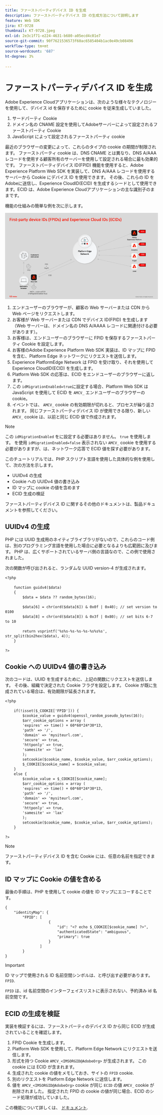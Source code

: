 ```yaml
---
title: ファーストパーティデバイス ID を生成
description: ファーストパーティデバイス ID の生成方法について説明します
feature: Web SDK
jira: KT-9728
thumbnail: KT-9728.jpeg
exl-id: 2e3c1f71-e224-4631-b680-a05ecd4c01e7
source-git-commit: 90f7621536573f60ac6585404b1ac0e49cb08496
workflow-type: tm+mt
source-wordcount: '687'
ht-degree: 3%

---
```


# ファーストパーティデバイス ID を生成

Adobe Experience Cloudアプリケーションは、次のような様々なテクノロジーを使用して、デバイス id を保存するために cookie を従来生成していました。

1. サードパーティ Cookie
1. ドメイン名の CNAME 設定を使用してAdobeサーバーによって設定されるファーストパーティ Cookie
1. JavaScript によって設定されるファーストパーティ cookie

最近のブラウザーの変更によって、これらのタイプの cookie の期間が制限されます。 ファーストパーティ cookie は、DNS CNAME とは異なり、DNS A/AAA レコードを使用する顧客所有のサーバーを使用して設定される場合に最も効果的です。 ファーストパーティデバイス ID(FPID) 機能を使用すると、Adobe Experience Platform Web SDK を実装して、DNS A/AAA レコードを使用するサーバーから Cookie にデバイス ID を使用できます。 その後、これらの ID をAdobeに送信し、Experience CloudID(ECID) を生成するシードとして使用できます。ECID は、Adobe Experience Cloudアプリケーションの主な識別子のままです。

機能の仕組みの簡単な例を次に示します。

![ファーストパーティデバイス ID(FPID) とExperience CloudID(ECID)](../assets/kt-9728.png)

1. エンドユーザーのブラウザーが、顧客の Web サーバーまたは CDN から Web ページをリクエストします。
1. お客様が Web サーバーまたは CDN でデバイス ID(FPID) を生成します（Web サーバーは、ドメイン名の DNS A/AAAA レコードに関連付ける必要があります）。
1. お客様は、エンドユーザーのブラウザーに FPID を保存するファーストパーティ Cookie を設定します。
1. お客様のAdobe Experience Platform Web SDK 実装は、ID マップに FPID を含む、Platform Edge ネットワークにリクエストを送信します。
1. Experience PlatformEdge Network は FPID を受け取り、それを使用してExperience CloudID(ECID) を生成します。
1. Platform Web SDK の応答は、ECID をエンドユーザーのブラウザーに返します。
1. この `idMigrationEnabled=true`に設定する場合、Platform Web SDK は JavaScript を使用して ECID を `AMCV_` エンドユーザーのブラウザーの cookie。
1. イベントでは、 `AMCV_` cookie の有効期限が切れると、プロセスが繰り返されます。 同じファーストパーティデバイス ID が使用できる限り、新しい `AMCV_` cookie は、以前と同じ ECID 値で作成されます。

>[!NOTE]
>
>この `idMigrationEnabled` をに設定する必要はありません。 `true` を使用します。 を使用 `idMigrationEnabled=false` 表示されない `AMCV_` cookie を使用する必要がありますが、は、ネットワーク応答で ECID 値を探す必要があります。


このチュートリアルでは、PHP スクリプト言語を使用した具体的な例を使用して、次の方法を示します。

* UUIDv4 の生成
* Cookie への UUIDv4 値の書き込み
* ID マップに cookie の値を含めます
* ECID 生成の検証

ファーストパーティデバイス ID に関するその他のドキュメントは、製品ドキュメントを参照してください。

## UUIDv4 の生成

PHP には UUID 生成用のネイティブライブラリがないので、これらのコード例は、別のプログラミング言語を使用した場合に必要となるよりも広範囲に及びます。 PHP は、広くサポートされているサーバ側の言語なので、この例で使用されました。


次の関数が呼び出されると、ランダムな UUID version-4 が生成されます。

```
<?php
    
    function guidv4($data)
    {
        $data = $data ?? random_bytes(16);

        $data[6] = chr(ord($data[6]) & 0x0f | 0x40); // set version to 0100
        $data[8] = chr(ord($data[8]) & 0x3f | 0x80); // set bits 6-7 to 10

        return vsprintf('%s%s-%s-%s-%s-%s%s%s', str_split(bin2hex($data), 4));
    }

?>
```

## Cookie への UUIDv4 値の書き込み

次のコードは、UUID を生成するために、上記の関数にリクエストを送信します。 その後、組織で決定された Cookie フラグを設定します。 Cookie が既に生成されている場合は、有効期限が延長されます。

```
<?php

    if(!isset($_COOKIE['FPID'])) {
        $cookie_value = guidv4(openssl_random_pseudo_bytes(16));        
        $arr_cookie_options = array (
        'expires' => time() + 60*60*24*30*13,
        'path' => '/',
        'domain' => 'mysiteurl.com',
        'secure' => true,
        'httponly' => true,
        'samesite' => 'lax'
        );
        setcookie($cookie_name, $cookie_value, $arr_cookie_options);
        $_COOKIE[$cookie_name] = $cookie_value;
    }
    else {
        $cookie_value = $_COOKIE[$cookie_name];
        $arr_cookie_options = array (
        'expires' => time() + 60*60*24*30*13,
        'path' => '/',
        'domain' => 'mysiteurl.com',
        'secure' => true,
        'httponly' => true,
        'samesite' => 'lax'
        );
        setcookie($cookie_name, $cookie_value, $arr_cookie_options);
    }

?>
```

>[!NOTE]
>
>ファーストパーティデバイス ID を含む Cookie には、任意の名前を指定できます。

## ID マップに Cookie の値を含める

最後の手順は、PHP を使用して cookie の値を ID マップにエコーすることです。


```
{
    "identityMap": {
        "FPID": [
                    {
                        "id": "<? echo $_COOKIE[$cookie_name] ?>",
                        "authenticatedState": "ambiguous",
                        "primary": true
                    }
                ]
        }
}
```

>[!IMPORTANT]
>
>ID マップで使用される ID 名前空間シンボルは、と呼び出す必要があります。 `FPID`.
>
> `FPID` は、id 名前空間のインターフェイスリストに表示されない、予約済み id 名前空間です。


## ECID の生成を検証

実装を検証するには、ファーストパーティのデバイス ID から同じ ECID が生成されていることを確認します。

1. FPID Cookie を生成します。
1. Platform Web SDK を使用して、Platform Edge Network にリクエストを送信します。
1. 形式を持つ Cookie `AMCV_<IMSORGID@AdobeOrg>` が生成されます。 この cookie には ECID が含まれます。
1. 生成された cookie の値をメモしておき、サイトの `FPID` cookie.
1. 別のリクエストを Platform Edge Network に送信します。
1. 値を `AMCV_<IMSORGID@AdobeOrg>` cookie が同じ `ECID` の値 `AMCV_` cookie が削除されました。 指定された FPID の cookie の値が同じ場合、ECID のシード処理が成功していました。

この機能について詳しくは、 [ドキュメント](https://experienceleague.adobe.com/docs/experience-platform/edge/identity/first-party-device-ids.html?lang=ja).
